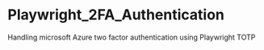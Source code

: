 # Playwright_2FA_Authentication
Handling microsoft Azure two factor authentication using Playwright TOTP
